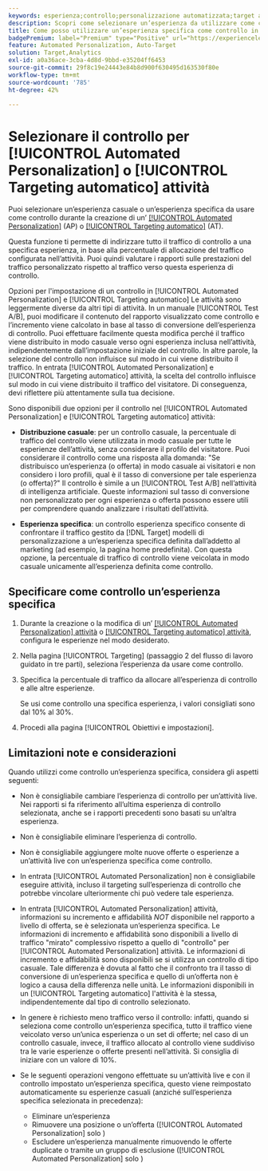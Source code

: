 ```yaml
---
keywords: esperienza;controllo;personalizzazione automatizzata;target automatico
description: Scopri come selezionare un’esperienza da utilizzare come controllo durante la creazione di un’ [!UICONTROL Automated Personalization] (AP) o [!UICONTROL Targeting automatico] attività in [!DNL Adobe Target].
title: Come posso utilizzare un’esperienza specifica come controllo in un [!UICONTROL Automated Personalization] Attività?
badgePremium: label="Premium" type="Positive" url="https://experienceleague.adobe.com/docs/target/using/introduction/intro.html?lang=en#premium newtab=true" tooltip="Vedi cosa è incluso in Target Premium."
feature: Automated Personalization, Auto-Target
solution: Target,Analytics
exl-id: a0a36ace-3cba-4d8d-9bbd-e35204ff6453
source-git-commit: 29f8c19e24443e84b8d900f630495d163530f80e
workflow-type: tm+mt
source-wordcount: '785'
ht-degree: 42%

---
```


# Selezionare il controllo per [!UICONTROL Automated Personalization] o [!UICONTROL Targeting automatico] attività

Puoi selezionare un’esperienza casuale o un’esperienza specifica da usare come controllo durante la creazione di un’ [[!UICONTROL Automated Personalization]](/help/main/c-activities/t-automated-personalization/automated-personalization.md) (AP) o [[!UICONTROL Targeting automatico]](/help/main/c-activities/auto-target/auto-target-to-optimize.md) (AT).

Questa funzione ti permette di indirizzare tutto il traffico di controllo a una specifica esperienza, in base alla percentuale di allocazione del traffico configurata nell’attività. Puoi quindi valutare i rapporti sulle prestazioni del traffico personalizzato rispetto al traffico verso questa esperienza di controllo.

Opzioni per l&#39;impostazione di un controllo in [!UICONTROL Automated Personalization] e [!UICONTROL Targeting automatico] Le attività sono leggermente diverse da altri tipi di attività. In un manuale [!UICONTROL Test A/B], puoi modificare il contenuto del rapporto visualizzato come controllo e l’incremento viene calcolato in base al tasso di conversione dell’esperienza di controllo. Puoi effettuare facilmente questa modifica perché il traffico viene distribuito in modo casuale verso ogni esperienza inclusa nell’attività, indipendentemente dall’impostazione iniziale del controllo. In altre parole, la selezione del controllo non influisce sul modo in cui viene distribuito il traffico. In entrata [!UICONTROL Automated Personalization] e [!UICONTROL Targeting automatico] attività, la scelta del controllo influisce sul modo in cui viene distribuito il traffico del visitatore. Di conseguenza, devi riflettere più attentamente sulla tua decisione.

Sono disponibili due opzioni per il controllo nel [!UICONTROL Automated Personalization] e [!UICONTROL Targeting automatico] attività:

* **Distribuzione casuale**: per un controllo casuale, la percentuale di traffico del controllo viene utilizzata in modo casuale per tutte le esperienze dell’attività, senza considerare il profilo del visitatore. Puoi considerare il controllo come una risposta alla domanda: &quot;Se distribuisco un’esperienza (o offerta) in modo casuale ai visitatori e non considero i loro profili, qual è il tasso di conversione per tale esperienza (o offerta)?&quot; Il controllo è simile a un [!UICONTROL Test A/B] nell’attività di intelligenza artificiale. Queste informazioni sul tasso di conversione non personalizzato per ogni esperienza o offerta possono essere utili per comprendere quando analizzare i risultati dell’attività.

* **Esperienza specifica**: un controllo esperienza specifico consente di confrontare il traffico gestito da [!DNL Target] modelli di personalizzazione a un’esperienza specifica definita dall’addetto al marketing (ad esempio, la pagina home predefinita). Con questa opzione, la percentuale di traffico di controllo viene veicolata in modo casuale unicamente all’esperienza definita come controllo.

## Specificare come controllo un’esperienza specifica

1. Durante la creazione o la modifica di un’ [[!UICONTROL Automated Personalization] attività](/help/main/c-activities/t-automated-personalization/create-ap-activity.md) o [[!UICONTROL Targeting automatico] attività](/help/main/c-activities/t-test-ab/t-test-create-ab/ab-audience.md), configura le esperienze nel modo desiderato.
1. Nella pagina [!UICONTROL Targeting] (passaggio 2 del flusso di lavoro guidato in tre parti), seleziona l’esperienza da usare come controllo.
1. Specifica la percentuale di traffico da allocare all’esperienza di controllo e alle altre esperienze.

   Se usi come controllo una specifica esperienza, i valori consigliati sono dal 10% al 30%.

1. Procedi alla pagina [!UICONTROL Obiettivi e impostazioni].

## Limitazioni note e considerazioni

Quando utilizzi come controllo un’esperienza specifica, considera gli aspetti seguenti:

* Non è consigliabile cambiare l’esperienza di controllo per un’attività live. Nei rapporti si fa riferimento all’ultima esperienza di controllo selezionata, anche se i rapporti precedenti sono basati su un’altra esperienza.
* Non è consigliabile eliminare l’esperienza di controllo.
* Non è consigliabile aggiungere molte nuove offerte o esperienze a un’attività live con un’esperienza specifica come controllo.
* In entrata [!UICONTROL Automated Personalization] non è consigliabile eseguire attività, incluso il targeting sull’esperienza di controllo che potrebbe vincolare ulteriormente chi può vedere tale esperienza.
* In entrata [!UICONTROL Automated Personalization] attività, informazioni su incremento e affidabilità *NOT* disponibile nel rapporto a livello di offerta, se è selezionata un’esperienza specifica. Le informazioni di incremento e affidabilità sono disponibili a livello di traffico &quot;mirato&quot; complessivo rispetto a quello di &quot;controllo&quot; per [!UICONTROL Automated Personalization] attività. Le informazioni di incremento e affidabilità sono disponibili se si utilizza un controllo di tipo casuale. Tale differenza è dovuta al fatto che il confronto tra il tasso di conversione di un’esperienza specifica e quello di un’offerta non è logico a causa della differenza nelle unità. Le informazioni disponibili in un [!UICONTROL Targeting automatico] l&#39;attività è la stessa, indipendentemente dal tipo di controllo selezionato.
* In genere è richiesto meno traffico verso il controllo: infatti, quando si seleziona come controllo un’esperienza specifica, tutto il traffico viene veicolato verso un’unica esperienza o un set di offerte; nel caso di un controllo casuale, invece, il traffico allocato al controllo viene suddiviso tra le varie esperienze o offerte presenti nell’attività. Si consiglia di iniziare con un valore di 10%.
* Se le seguenti operazioni vengono effettuate su un’attività live e con il controllo impostato un’esperienza specifica, questo viene reimpostato automaticamente su esperienze casuali (anziché sull’esperienza specifica selezionata in precedenza):

   * Eliminare un’esperienza
   * Rimuovere una posizione o un’offerta ([!UICONTROL Automated Personalization] solo )
   * Escludere un’esperienza manualmente rimuovendo le offerte duplicate o tramite un gruppo di esclusione ([!UICONTROL Automated Personalization] solo )
